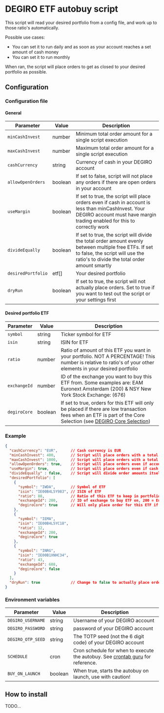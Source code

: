 # DEGIRO ETF autobuy script

This script will read your desired portfolio from a config file, and work up to those ratio's automatically.

Possible use cases:

- You can set it to run daily and as soon as your account reaches a set amount of cash money
- You can set it to run monthly

When ran, the script will place orders to get as closed to your desired portfolio as possible.

## Configuration

### Configuration file

#### General

| Parameter | Value | Description |
| --- | --- | --- |
| `minCashInvest` | number | Minimum total order amount for a single script execution |
| `maxCashInvest` | number | Maximum total order amount for a single script execution |
| `cashCurrency` | string | Currency of cash in your DEGIRO account |
| `allowOpenOrders` | boolean | If set to false, script will not place any orders if there are open orders in your account |
| `useMargin` | boolean | If set to true, the script will place orders even if cash in account is less than minCashInvest. Your DEGIRO account must have margin trading enabled for this to correctly work |
| `divideEqually` | boolean | If set to true, the script will divide the total order amount evenly between multiple free ETFs. If set to false, the script will use the ratio's to divide the total order amount smartly |
| `desiredPortfolio` | etf[] | Your desired portfolio |
| `dryRun` | boolean | If set to true, the script will not actually place orders. Set to true if you want to test out the script or your settings first |

#### Desired portfolio ETF

| Parameter | Value | Description |
| --- | --- | --- |
| `symbol` | string | Ticker symbol for ETF |
| `isin` | string | ISIN for ETF |
| `ratio` | number | Ratio of amount of this ETF you want in your portfolio. NOT A PERCENTAGE! This number is relative to ratio's of your other elements in your desired portfolio |
| `exchangeId` | number | ID of the exchange you want to buy this ETF from. Some examples are: EAM Euronext Amsterdam (200) & NSY New York Stock Exchange: (676) |
| `degiroCore` | boolean | If set to true, orders for this ETF will only be placed if there are low transaction fees when an ETF is part of the Core Selection (see [DEGIRO Core Selection](https://www.degiro.nl/tarieven/etf-kernselectie)) |

### Example

```json
{
  "cashCurrency": "EUR",      // Cash currency is EUR
  "minCashInvest": 400,       // Script will place orders with a total of at least 400 EUR
  "maxCashInvest": 1000,      // Script will place orders with a total of maximum 1000 EUR
  "allowOpenOrders": true,    // Script will place orders even if account has open orders
  "useMargin": true,          // Script will place orders even if cash in account is less than 400 EUR (minCashInvest)
  "divideEqually" : false,    // Script will divide order amounts itself by using ratio's
  "desiredPortfolio": [
    {
      "symbol": "IWDA",       // Symbol of ETF
      "isin": "IE00B4L5Y983", // ISIN of ETF
      "ratio": 88,            // Ratio of this ETF to keep in portfolio
      "exchangeId": 200,      // ID of exchange to buy ETF on, 200 = Euronext Amsterdam
      "degiroCore": true      // Will only place order for this ETF if there are low transaction fees
    },
    {
      "symbol": "IEMA",
      "isin": "IE00B4L5YC18",
      "ratio": 12,
      "exchangeId": 200,
      "degiroCore": true
    },
    {
      "symbol": "INRG",
      "isin": "IE00B1XNHC34",
      "ratio": 43,
      "exchangeId": 608,
      "degiroCore": false
    }
  ],
  "dryRun": true              // Change to false to actually place orders to DEGIRO
}
```

### Environment variables

| Parameter | Value | Description |
| --- | --- | --- |
| `DEGIRO_USERNAME` | string | Username of your DEGIRO account |
| `DEGIRO_PASSWORD` | string | password of your DEGIRO account |
| `DEGIRO_OTP_SEED` | string | The TOTP seed (not the 6 digit code) of your DEGIRO account |
| `SCHEDULE` | cron | Cron schedule for when to execute the autobuy. See [crontab guru](https://crontab.guru/) for reference. |
| `BUY_ON_LAUNCH` | boolean | When true, starts the autobuy on launch, use with caution! |

## How to install

TODO...
